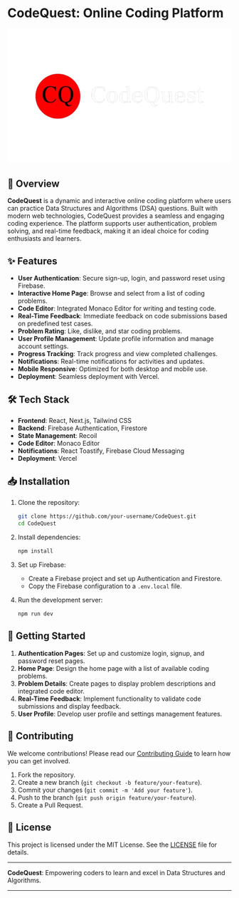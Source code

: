 # CodeQuest: Online Coding Platform

[![CodeQuest Logo](./public/logo.png)](https://code-quset.vercel.app/)
## 🚀 Overview

**CodeQuest** is a dynamic and interactive online coding platform where users can practice Data Structures and Algorithms (DSA) questions. Built with modern web technologies, CodeQuest provides a seamless and engaging coding experience. The platform supports user authentication, problem solving, and real-time feedback, making it an ideal choice for coding enthusiasts and learners.

## ✨ Features

- **User Authentication**: Secure sign-up, login, and password reset using Firebase.
- **Interactive Home Page**: Browse and select from a list of coding problems.
- **Code Editor**: Integrated Monaco Editor for writing and testing code.
- **Real-Time Feedback**: Immediate feedback on code submissions based on predefined test cases.
- **Problem Rating**: Like, dislike, and star coding problems.
- **User Profile Management**: Update profile information and manage account settings.
- **Progress Tracking**: Track progress and view completed challenges.
- **Notifications**: Real-time notifications for activities and updates.
- **Mobile Responsive**: Optimized for both desktop and mobile use.
- **Deployment**: Seamless deployment with Vercel.

## 🛠️ Tech Stack

- **Frontend**: React, Next.js, Tailwind CSS
- **Backend**: Firebase Authentication, Firestore
- **State Management**: Recoil
- **Code Editor**: Monaco Editor
- **Notifications**: React Toastify, Firebase Cloud Messaging
- **Deployment**: Vercel



## 📥 Installation

1. Clone the repository:
    ```bash
    git clone https://github.com/your-username/CodeQuest.git
    cd CodeQuest
    ```

2. Install dependencies:
    ```bash
    npm install
    ```

3. Set up Firebase:
   - Create a Firebase project and set up Authentication and Firestore.
   - Copy the Firebase configuration to a `.env.local` file.

4. Run the development server:
    ```bash
    npm run dev
    ```

## 🚀 Getting Started

1. **Authentication Pages**: Set up and customize login, signup, and password reset pages.
2. **Home Page**: Design the home page with a list of available coding problems.
3. **Problem Details**: Create pages to display problem descriptions and integrated code editor.
4. **Real-Time Feedback**: Implement functionality to validate code submissions and display feedback.
5. **User Profile**: Develop user profile and settings management features.


## 🤝 Contributing

We welcome contributions! Please read our [Contributing Guide](CONTRIBUTING.md) to learn how you can get involved.

1. Fork the repository.
2. Create a new branch (`git checkout -b feature/your-feature`).
3. Commit your changes (`git commit -m 'Add your feature'`).
4. Push to the branch (`git push origin feature/your-feature`).
5. Create a Pull Request.

## 📜 License

This project is licensed under the MIT License. See the [LICENSE](LICENSE) file for details.

---

**CodeQuest**: Empowering coders to learn and excel in Data Structures and Algorithms.

---

